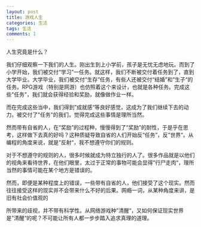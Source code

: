 ```yaml
---
layout: post
title: 游戏人生 
categories: 生活 
tags: 生活
comments: 1
---
```




人生究竟是什么？

我们仔细观察一下我们的人生。刚出生到上小学前，孩子是无忧无虑地玩。而到了小学开始，我们被交付“学习”一任务。就这样，我们不断被交付着任务到了，直到大学毕业。大学毕业，我们被交付“生存”任务，有些人还被交付“结婚”和”生子“的任务。RPG游戏（特别是网游）也仿照着这个来设计，也就是各种任务。完成这些"任务"，我们就会获得经验和奖励，就像做作业一样。

而在完成这些当中，我们得到”成就感“等良好感觉，这成为了我们继续下去的动力。被交付了"任务"的我们，觉得完成这些事情是理所当然。

然而带有自省的人，在“奖励”的过程种，慢慢得到了“奖励”的耐性，于是乎在思考，这样做下去真的好吗？这种质疑导致自省的人们开始反“任务”，反”世界“。从编程的角度来说，就是”反射“，我不想遵守你们的规则。

对于不想遵守的规则的人，很多时候就成为特立独行的人了。很多作品就是以他们的视角来看待世界，在他们眼里，太过于正常的事物可能会显得”行尸走肉“，理所当然的事情可能在某个地方是错误的。

然而，即便是某种程度上的错误，一些带有自省的人，他们接受了这个现实。然而往往接受这样的现实并不会带来什么不好的后果。网瘾一词，从某种角度来讲，是旧有社会价值观的

所带来的歧视，并不带有科学性。从网络游戏种”清醒“，又如何保证现实世界是”清醒“的呢？不可能让所有人都一步步踏入追求真理的道理。